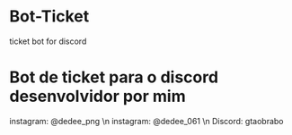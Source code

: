 # Bot-Ticket
ticket bot for discord

# Bot de ticket para o discord desenvolvidor por mim 

instagram: @dedee_png \n
instagram: @dedee_061 \n
Discord: gtaobrabo

